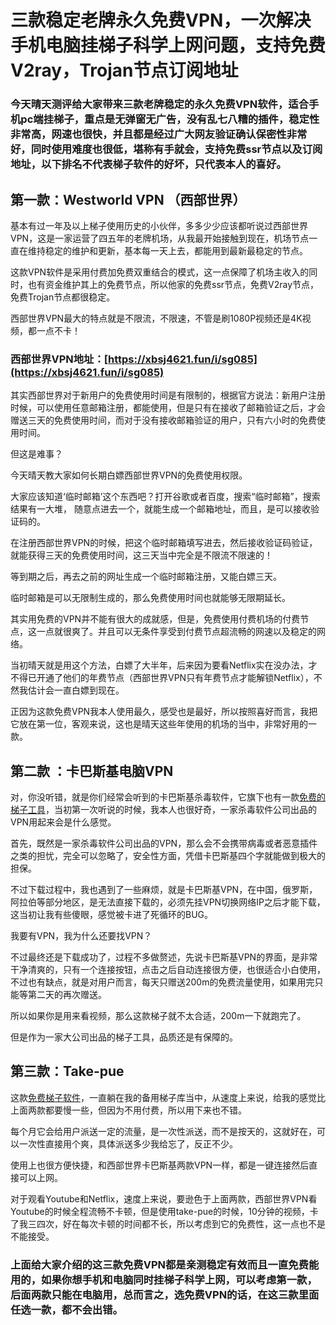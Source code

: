 # 三款稳定老牌永久免费VPN，一次解决手机电脑挂梯子科学上网问题，支持免费V2ray，Trojan节点订阅地址

### 今天晴天测评给大家带来三款老牌稳定的永久免费VPN软件，适合手机pc端挂梯子，重点是无弹窗无广告，没有乱七八糟的插件，稳定性非常高，网速也很快，并且都是经过广大网友验证确认保密性非常好，同时使用难度也很低，堪称有手就会，支持免费ssr节点以及订阅地址，以下排名不代表梯子软件的好坏，只代表本人的喜好。

## 第一款：Westworld VPN （西部世界）

基本有过一年及以上梯子使用历史的小伙伴，多多少少应该都听说过西部世界VPN，这是一家运营了四五年的老牌机场，从我最开始接触到现在，机场节点一直在维持稳定的维护和更新，基本每一天上去，都能用到最新最稳定的节点。

这款VPN软件是采用付费加免费双重结合的模式，这一点保障了机场主收入的同时，也有资金维护其上的免费节点，所以他家的免费ssr节点，免费V2ray节点，免费Trojan节点都很稳定。

西部世界VPN最大的特点就是不限流，不限速，不管是刷1080P视频还是4K视频，都一点不卡！

### 西部世界VPN地址：[https://xbsj4621.fun/i/sg085](https://xbsj4621.fun/i/sg085)

其实西部世界对于新用户的免费使用时间是有限制的，根据官方说法：新用户注册时候，可以使用任意邮箱注册，都能使用，但是只有在接收了邮箱验证之后，才会赠送三天的免费使用时间，而对于没有接收邮箱验证的用户，只有六小时的免费使用时间。

但这是难事？

今天晴天教大家如何长期白嫖西部世界VPN的免费使用权限。

大家应该知道‘临时邮箱’这个东西吧？打开谷歌或者百度，搜索“临时邮箱”，搜索结果有一大堆， 随意点进去一个，就能生成一个邮箱地址，而且，是可以接收验证码的。

在注册西部世界VPN的时候，把这个临时邮箱填写进去，然后接收验证码验证，就能获得三天的免费使用时间，这三天当中完全是不限流不限速的！

等到期之后，再去之前的网址生成一个临时邮箱注册，又能白嫖三天。

临时邮箱是可以无限制生成的，那么免费使用时间也就能够无限期延长。

其实用免费的VPN并不能有很大的成就感，但是，免费使用付费机场的付费节点，这一点就很爽了。并且可以无条件享受到付费节点超流畅的网速以及稳定的网络。

当初晴天就是用这个方法，白嫖了大半年，后来因为要看Netflix实在没办法，才不得已开通了他们的年费节点（西部世界VPN只有年费节点才能解锁Netflix），不然我估计会一直白嫖到现在。

正因为这款免费VPN我本人使用最久，感受也是最好，所以按照喜好而言，我把它放在第一位，客观来说，这也是晴天这些年使用的机场的当中，非常好用的一款。

## 第二款 ：卡巴斯基电脑VPN

对，你没听错，就是你们经常会听到的卡巴斯基杀毒软件，它旗下也有一款[免费的梯子工具](https://acgn.zone/thread-12321.htm)，当初第一次听说的时候，我本人也很好奇，一家杀毒软件公司出品的VPN用起来会是什么感觉。

首先，既然是一家杀毒软件公司出品的VPN，那么会不会携带病毒或者恶意插件之类的担忧，完全可以忽略了，安全性方面，凭借卡巴斯基四个字就能做到极大的担保。

不过下载过程中，我也遇到了一些麻烦，就是卡巴斯基VPN，在中国，俄罗斯，阿拉伯等部分地区，是无法直接下载的，必须先挂VPN切换网络IP之后才能下载，这当初让我有些傻眼，感觉被卡进了死循环的BUG。

我要有VPN，我为什么还要找VPN？

不过最终还是下载成功了，过程不多做赘述，先说卡巴斯基VPN的界面，是非常干净清爽的，只有一个连接按钮，点击之后自动连接很方便，也很适合小白使用，不过也有缺点，就是对用户而言，每天只赠送200m的免费流量使用，如果用完只能等第二天的再次赠送。

所以如果你是用来看视频，那么这款梯子就不太合适，200m一下就跑完了。

但是作为一家大公司出品的梯子工具，品质还是有保障的。

## 第三款：Take-pue

这款[免费梯子软件](https://www.firefox.net.cn/read-124483-1)，一直躺在我的备用梯子库当中，从速度上来说，给我的感觉比上面两款都要慢一些，但因为不用付费，所以用下来也不错。

每个月它会给用户派送一定的流量，是一次性派送，而不是按天的，这就好在，可以一次性直接用个爽，具体派送多少我给忘了，反正不少。

使用上也很方便快捷，和西部世界卡巴斯基两款VPN一样，都是一键连接然后直接可以上网。

对于观看Youtube和Netflix，速度上来说，要逊色于上面两款，西部世界VPN看Youtube的时候全程流畅不卡顿，但是使用take-pue的时候，10分钟的视频，卡了我三四次，好在每次卡顿的时间都不长，所以考虑到它的免费性，这一点也不是不能接受。

### 上面给大家介绍的这三款免费VPN都是亲测稳定有效而且一直免费能用的，如果你想手机和电脑同时挂梯子科学上网，可以考虑第一款，后面两款只能在电脑用，总而言之，选免费VPN的话，在这三款里面任选一款，都不会出错。
